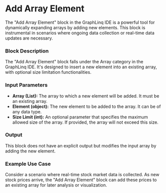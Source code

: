 # Add Array Element

The "Add Array Element" block in the GraphLinq IDE is a powerful tool for dynamically expanding arrays by adding new elements. This block is instrumental in scenarios where ongoing data collection or real-time data updates are necessary.

### **Block Description**

The "Add Array Element" block falls under the Array category in the GraphLinq IDE. It's designed to insert a new element into an existing array, with optional size limitation functionalities.

### **Input Parameters**

* **Array (List):** The array to which a new element will be added. It must be an existing array.
* **Element (object):** The new element to be added to the array. It can be of any data type.
* **Size Limit (int):** An optional parameter that specifies the maximum allowed size of the array. If provided, the array will not exceed this size.

### **Output**

This block does not have an explicit output but modifies the input array by adding the new element.

### **Example Use Case**

Consider a scenario where real-time stock market data is collected. As new stock prices arrive, the "Add Array Element" block can add these prices to an existing array for later analysis or visualization.
